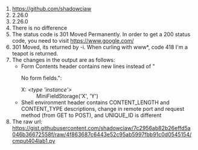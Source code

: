 1. https://github.com/shadowciaw
2. 2.26.0
3. 2.26.0
4. There is no difference
5. The status code is 301 Moved Permanently. In order to get a 200 status code, you need to visit https://www.google.com/
6. 301 Moved, its returned by -i. When curling with www*, code 418 I'm a teapot is returned.
7. The changes in the output are as follows:
    - Form Contents header contains new lines instead of "<P>No form fields.":
        <DT>X: <i>&lt;type 'instance'&gt;</i>
        <DD>MiniFieldStorage('X', 'Y')
    - Shell environment header contains CONTENT_LENGTH and CONTENT_TYPE descriptions, change in remote port and request method (from GET to POST), and UNIQUE_ID is different
8. The raw url: https://gist.githubusercontent.com/shadowciaw/7c2956ab82b26effd5a046b36672558f/raw/4f863687c6443e52c95ab5997fbb91c0d0545154/cmput404lab1.py